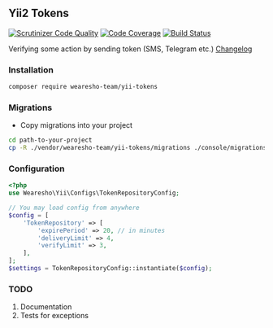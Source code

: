 ## Yii2 Tokens
[![Scrutinizer Code Quality](https://scrutinizer-ci.com/g/wearesho-team/yii-tokens/badges/quality-score.png?b=master)](https://scrutinizer-ci.com/g/wearesho-team/yii-tokens/?branch=master)
[![Code Coverage](https://scrutinizer-ci.com/g/wearesho-team/yii-tokens/badges/coverage.png?b=master)](https://scrutinizer-ci.com/g/wearesho-team/yii-tokes/?branch=master)
[![Build Status](https://scrutinizer-ci.com/g/wearesho-team/yii-tokens/badges/build.png?b=master)](https://scrutinizer-ci.com/g/wearesho-team/yii-tokens/build-status/master)

Verifying some action by sending token (SMS, Telegram etc.)
[Changelog](./CHANGELOG.md)

### Installation
```bash
composer require wearesho-team/yii-tokens
```

### Migrations
- Copy migrations into your project
```bash
cd path-to-your-project
cp -R ./vendor/wearesho-team/yii-tokens/migrations ./console/migrations
``` 
 
### Configuration
```php
<?php
use Wearesho\Yii\Configs\TokenRepositoryConfig;

// You may load config from anywhere
$config = [
    'TokenRepository' => [
        'expirePeriod' => 20, // in minutes
        'deliveryLimit' => 4,
        'verifyLimit' => 3,
    ],
];
$settings = TokenRepositoryConfig::instantiate($config);
```
 
### TODO
1. Documentation
2. Tests for exceptions
